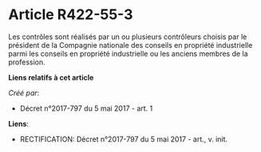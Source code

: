 # Article R422-55-3

Les contrôles sont réalisés par un ou plusieurs contrôleurs choisis par le président de la Compagnie nationale des conseils
en propriété industrielle parmi les conseils en propriété industrielle ou les anciens membres de la profession.

**Liens relatifs à cet article**

_Créé par_:

  - Décret n°2017-797 du 5 mai 2017 - art. 1

**Liens**:

  - RECTIFICATION: Décret n°2017-797 du 5 mai 2017 - art., v. init.
